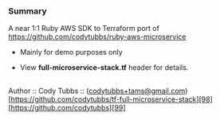 ### Summary
A near 1:1 Ruby AWS SDK to Terraform port of https://github.com/codytubbs/ruby-aws-microservice

- Mainly for demo purposes only

-  View **full-microservice-stack.tf** header for details.

##

Author :: Cody Tubbs :: (codytubbs+tams@gmail.com)  
[https://github.com/codytubbs/tf-full-microservice-stack][98]  
[https://github.com/codytubbs][99]

[98]: https://github.com/codytubbs/tf-full-microservice-stack
[99]: https://github.com/codytubbs

